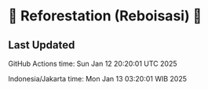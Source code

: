 
# 🌳 Reforestation (Reboisasi) 🌲

## Last Updated

GitHub Actions time: Sun Jan 12 20:20:01 UTC 2025

Indonesia/Jakarta time: Mon Jan 13 03:20:01 WIB 2025

